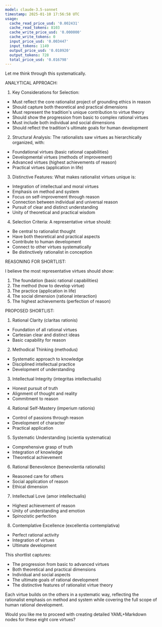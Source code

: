 ```yaml
---
model: claude-3.5-sonnet
timestamp: 2025-01-10 17:56:58 UTC
usage:
  cache_read_price_usd: '0.002431'
  cache_read_tokens: 8103
  cache_write_price_usd: '0.000000'
  cache_write_tokens: 0
  input_price_usd: '0.003447'
  input_tokens: 1149
  output_price_usd: '0.010920'
  output_tokens: 728
  total_price_usd: '0.016798'
---
```


Let me think through this systematically.

ANALYTICAL APPROACH:

1. Key Considerations for Selection:
- Must reflect the core rationalist project of grounding ethics in reason
- Should capture both theoretical and practical dimensions
- Must represent the tradition's unique contribution to virtue theory
- Should show the progression from basic to complex rational virtues
- Must include both individual and social dimensions
- Should reflect the tradition's ultimate goals for human development

2. Structural Analysis:
The rationalists saw virtues as hierarchically organized, with:
- Foundational virtues (basic rational capabilities)
- Developmental virtues (methods of improvement)
- Advanced virtues (highest achievements of reason)
- Practical virtues (application in life)

3. Distinctive Features:
What makes rationalist virtues unique is:
- Integration of intellectual and moral virtues
- Emphasis on method and system
- Focus on self-improvement through reason
- Connection between individual and universal reason
- Pursuit of clear and distinct understanding
- Unity of theoretical and practical wisdom

4. Selection Criteria:
A representative virtue should:
- Be central to rationalist thought
- Have both theoretical and practical aspects
- Contribute to human development
- Connect to other virtues systematically
- Be distinctively rationalist in conception

REASONING FOR SHORTLIST:

I believe the most representative virtues should show:
1. The foundation (basic rational capabilities)
2. The method (how to develop virtue)
3. The practice (application in life)
4. The social dimension (rational interaction)
5. The highest achievements (perfection of reason)

PROPOSED SHORTLIST:

1. Rational Clarity (claritas rationis)
- Foundation of all rational virtues
- Cartesian clear and distinct ideas
- Basic capability for reason

2. Methodical Thinking (methodus)
- Systematic approach to knowledge
- Disciplined intellectual practice
- Development of understanding

3. Intellectual Integrity (integritas intellectualis)
- Honest pursuit of truth
- Alignment of thought and reality
- Commitment to reason

4. Rational Self-Mastery (imperium rationis)
- Control of passions through reason
- Development of character
- Practical application

5. Systematic Understanding (scientia systematica)
- Comprehensive grasp of truth
- Integration of knowledge
- Theoretical achievement

6. Rational Benevolence (benevolentia rationalis)
- Reasoned care for others
- Social application of reason
- Ethical dimension

7. Intellectual Love (amor intellectualis)
- Highest achievement of reason
- Unity of understanding and emotion
- Spinozistic perfection

8. Contemplative Excellence (excellentia contemplativa)
- Perfect rational activity
- Integration of virtues
- Ultimate development

This shortlist captures:
- The progression from basic to advanced virtues
- Both theoretical and practical dimensions
- Individual and social aspects
- The ultimate goals of rational development
- The distinctive features of rationalist virtue theory

Each virtue builds on the others in a systematic way, reflecting the rationalist emphasis on method and system while covering the full scope of human rational development.

Would you like me to proceed with creating detailed YAML+Markdown nodes for these eight core virtues?